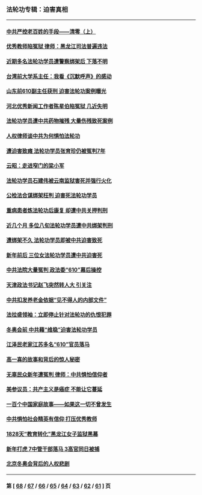 ### 法轮功专辑：迫害真相
---
#### [中共严控老百姓的手段——清零（上）](../../pages/nf4379/n13623997.md?03070430) 
#### [优秀教师陷冤狱 律师：黑龙江司法普遍违法](../../pages/nf4379/n13619136.md?03070430) 
#### [近期多名法轮功学员遭警察绑架后 下落不明](../../pages/nf4379/n13616482.md?03070430) 
#### [台湾前大学系主任：我看《沉默呼声》的感动](../../pages/nf4379/n13616864.md?03070430) 
#### [山东前610副主任获刑 迫害法轮功案例曝光](../../pages/nf4379/n13613775.md?03070430) 
#### [河北优秀新闻工作者陈星伯陷冤狱 几近失明](../../pages/nf4379/n13611204.md?03070430) 
#### [法轮功学员遭中共药物摧残 大量伤残致死案例](../../pages/nf4379/n13604789.md?03070430) 
#### [人权律师谈中共为何惧怕法轮功](../../pages/nf4379/n13601990.md?03070430) 
#### [遭迫害致瘫 法轮功学员张育珍仍被冤判7年](../../pages/nf4379/n13565875.md?03070430) 
#### [云昭：走进窄门的梁小军](../../pages/nf4379/n13605425.md?03070430) 
#### [法轮功学员石建伟被云南监狱害死并强行火化](../../pages/nf4379/n13599603.md?03070430) 
#### [公检法合谋绑架枉判 迫害死法轮功学员](../../pages/nf4379/n13596338.md?03070430) 
#### [重病患者炼法轮功后康复 却遭中共关押判刑](../../pages/nf4379/n13593948.md?03070430) 
#### [近几个月 多位八旬法轮功学员遭中共绑架判刑](../../pages/nf4379/n13591671.md?03070430) 
#### [遭绑架不久 法轮功学员即被中共迫害致死](../../pages/nf4379/n13587121.md?03070430) 
#### [新年前后 三位女法轮功学员遭中共迫害死](../../pages/nf4379/n13584573.md?03070430) 
#### [中共法院大量冤判 政法委“610”幕后操控](../../pages/nf4379/n13578342.md?03070430) 
#### [天津政法书记赵飞突然转人大 引关注](../../pages/nf4379/n13578965.md?03070430) 
#### [中共扣发养老金依据“见不得人的内部文件”](../../pages/nf4379/n13576363.md?03070430) 
#### [法拉盛领袖：立即停止针对法轮功的仇恨犯罪](../../pages/nf4379/n13575222.md?03070430) 
#### [冬奥会前 中共藉“维稳”迫害法轮功学员](../../pages/nf4379/n13570533.md?03070430) 
#### [江泽民老家江苏多名“610”官员落马](../../pages/nf4379/n13572920.md?03070430) 
#### [高一喜的故事和背后的惊人秘密](../../pages/nf4379/n13572834.md?03070430) 
#### [无辜民众新年遭冤判 律师：中共惧怕信仰者](../../pages/nf4379/n13568691.md?03070430) 
#### [美参议员：共产主义是癌症 不能让它蔓延](../../pages/nf4379/n13569660.md?03070430) 
#### [一百个中国家庭故事——如果这一切不曾发生](../../pages/nf4379/n13531687.md?03070430) 
#### [中共惧怕社会精英有信仰 打压优秀教师](../../pages/nf4379/n13563192.md?03070430) 
#### [1828天“教育转化”黑龙江女子监狱黑幕](../../pages/nf4379/n13536804.md?03070430) 
#### [新年打虎 7中管干部落马 3高官同日被捕](../../pages/nf4379/n13560915.md?03070430) 
#### [北京冬奥会背后的人权悲剧](../../pages/nf4379/n13556415.md?03070430) 

---
#### 第 [ [68](./68.md?03070430) / [67](./67.md?03070430) / [66](./66.md?03070430) / [65](./65.md?03070430) / [64](./64.md?03070430) / [63](./63.md?03070430) / [62](./62.md?03070430) / [61](./61.md?03070430) ] 页
